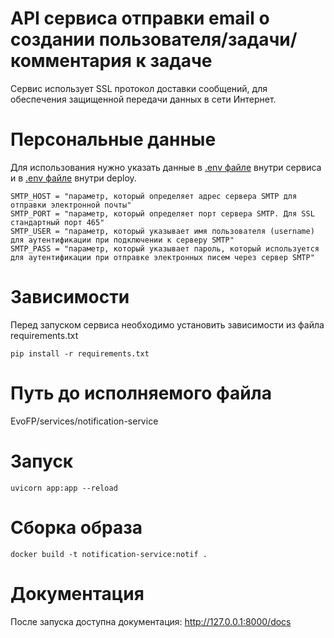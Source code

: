 # API сервиса отправки email о создании пользователя/задачи/комментария к задаче

Сервис использует SSL протокол доставки сообщений, для обеспечения защищенной передачи данных в сети Интернет.

# Персональные данные

Для использования нужно указать данные в [.env файле](https://github.com/maaaaQ/EvoFP/blob/developer/services/notification-service/.env) внутри сервиса и в [.env файле](https://github.com/maaaaQ/EvoFP/blob/developer/deploy/.env) внутри deploy.

```
SMTP_HOST = "параметр, который определяет адрес сервера SMTP для отправки электронной почты"
SMTP_PORT = "параметр, который определяет порт сервера SMTP. Для SSL стандартный порт 465"
SMTP_USER = "параметр, который указывает имя пользователя (username) для аутентификации при подключении к серверу SMTP"
SMTP_PASS = "параметр, который указывает пароль, который используется для аутентификации при отправке электронных писем через сервер SMTP"
```

# Зависимости

Перед запуском сервиса необходимо установить зависимости из файла requirements.txt

```
pip install -r requirements.txt
```

# Путь до исполняемого файла

EvoFP/services/notification-service

# Запуск

```
uvicorn app:app --reload
```

# Сборка образа

```
docker build -t notification-service:notif .
```

# Документация

После запуска доступна документация: http://127.0.0.1:8000/docs
